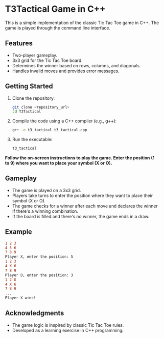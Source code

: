 # T3Tactical Game in C++

This is a simple implementation of the classic Tic Tac Toe game in C++. The game is played through the command line interface.

## Features

- Two-player gameplay.
- 3x3 grid for the Tic Tac Toe board.
- Determines the winner based on rows, columns, and diagonals.
- Handles invalid moves and provides error messages.

## Getting Started

1. Clone the repository:
   ```bash
   git clone <repository_url>
   cd T3Tactical
   
2. Compile the code using a C++ compiler (e.g., g++):
    ```bash
    g++ -o t3_tactical t3_tactical.cpp

3. Run the executable:
    ```bash
    t3_tactical

  **Follow the on-screen instructions to play the game. Enter the position (1 to 9) where you want to place your symbol (X or O).**

## Gameplay

- The game is played on a 3x3 grid.
- Players take turns to enter the position where they want to place their symbol (X or O).
- The game checks for a winner after each move and declares the winner if there's a winning combination.
- If the board is filled and there's no winner, the game ends in a draw.

## Example

```diff
1 2 3
4 5 6
7 8 9
Player X, enter the position: 5
1 2 3
4 X 6
7 8 9
Player O, enter the position: 3
1 2 O
4 X 6
7 8 9
...
Player X wins!
```

## Acknowledgments

- The game logic is inspired by classic Tic Tac Toe rules.
- Developed as a learning exercise in C++ programming.
















